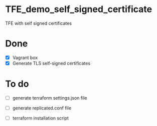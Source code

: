 # TFE_demo_self_signed_certificate
TFE with self signed certificates


# Done
- [x] Vagrant box
- [x] Generate TLS self-signed certificates

# To do  
- [ ] generate terraform settings.json file
- [ ] generate replicated.conf file
- [ ] terraform installation script

